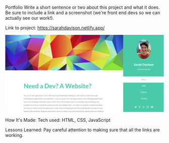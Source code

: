 Portfolio
Write a short sentence or two about this project and what it does. Be sure to include a link and a screenshot (we're front end devs so we can actually see our work!).

Link to project: https://sarahdavison.netlify.app/

<img src="images/portfolio.png" alt="image of the landing page of my portfolio site" />

How It's Made:
Tech used: HTML, CSS, JavaScript

Lessons Learned:
Pay careful attention to making sure that all the links are working.
